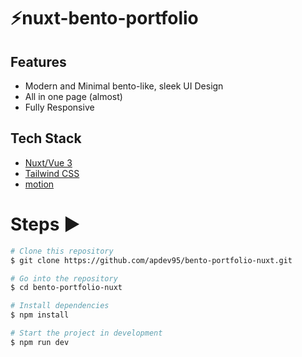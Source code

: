 # ⚡️nuxt-bento-portfolio


## Features

- Modern and Minimal bento-like, sleek UI Design
- All in one page (almost)
- Fully Responsive

## Tech Stack

- [Nuxt/Vue 3](https://nuxt.com/)
- [Tailwind CSS](https://tailwindcss.com/)
- [motion](https://motion.dev/)

# Steps ▶️

```bash
# Clone this repository
$ git clone https://github.com/apdev95/bento-portfolio-nuxt.git
```

```bash
# Go into the repository
$ cd bento-portfolio-nuxt
```

```bash
# Install dependencies
$ npm install
```

```bash
# Start the project in development
$ npm run dev
```

